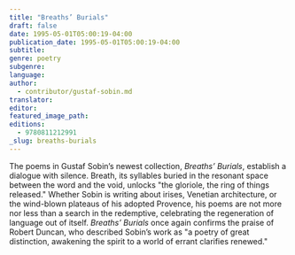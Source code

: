 ```yaml
---
title: "Breaths’ Burials"
draft: false
date: 1995-05-01T05:00:19-04:00
publication_date: 1995-05-01T05:00:19-04:00
subtitle:
genre: poetry
subgenre:
language:
author:
  - contributor/gustaf-sobin.md
translator:
editor:
featured_image_path:
editions:
  - 9780811212991
_slug: breaths-burials
---
```


The poems in Gustaf Sobin’s newest collection, _Breaths’ Burials_, establish a dialogue with silence. Breath, its syllables buried in the resonant space between the word and the void, unlocks "the gloriole, the ring of things released." Whether Sobin is writing about irises, Venetian architecture, or the wind-blown plateaus of his adopted Provence, his poems are not more nor less than a search in the redemptive, celebrating the regeneration of language out of itself. _Breaths’ Burials_ once again confirms the praise of Robert Duncan, who described Sobin’s work as "a poetry of great distinction, awakening the spirit to a world of errant clarifies renewed."

